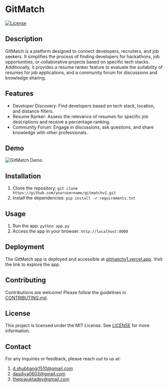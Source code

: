 # GitMatch

[![License](https://img.shields.io/badge/License-MIT-blue.svg)](https://opensource.org/licenses/MIT)

## Description

GitMatch is a platform designed to connect developers, recruiters, and job seekers. It simplifies the process of finding developers for hackathons, job opportunities, or collaborative projects based on specific tech stacks. Additionally, it provides a resume ranker feature to evaluate the suitability of resumes for job applications, and a community forum for discussions and knowledge sharing.

## Features

- Developer Discovery: Find developers based on tech stack, location, and distance filters.
- Resume Ranker: Assess the relevance of resumes for specific job descriptions and receive a percentage ranking.
- Community Forum: Engage in discussions, ask questions, and share knowledge with other professionals.

## Demo

![GitMatch Demo](demo.gif)

## Installation

1. Clone the repository: `git clone https://github.com/yourusername/gitmatchv1.git`
2. Install the dependencies: `pip install -r requirements.txt`

## Usage

1. Run the app: `python app.py`
2. Access the app in your browser: `http://localhost:8000`

## Deployment

The GitMatch app is deployed and accessible at [gitmatchv1.vercel.app](https://gitmatchv1.vercel.app/). Visit the link to explore the app.

## Contributing

Contributions are welcome! Please follow the guidelines in [CONTRIBUTING.md](CONTRIBUTING.md).

## License

This project is licensed under the MIT License. See [LICENSE](LICENSE) for more information.

## Contact

For any inquiries or feedback, please reach out to us at:
1. [d.shubhangi1510@gmail.com](mailto:d.shubhangi1510@gmail.com)
2. [dasdiya0603@gmail.com](mailto:dasdiya0603@gmail.com)
3. [theprajuktadey@gmail.com](mailto:theprajuktadeygmail.com)

